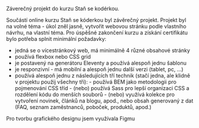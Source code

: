 Záverečný projekt do kurzu Staň se kodérkou.

Součástí online kurzu Staň se kóderkou byl závěrečný projekt. Projekt byl na volné téma - úkol zněl jasně, vytvořit webovou stránku podle vlastního návrhu, 
na vlastní téma. Pro úspěšné zakončení kurzu a získání certifikátu bylo potřeba splnit minimální požadavky:

  - jedná se o vícestránkový web, má minimálně 4 různé obsahové stránky
  - používá flexbox nebo CSS grid
  - je postavený na generátoru Eleventy a používá alespoň jednu šablonu
  - je responzivní - má mobilní a alespoň jednu další verzi (tablet, pc, …)
  - používá alespoň jednu z následujících tří technik (stačí jedna, ale klidně v projektu použij všechny tři):
        - používá BEM jako metodologii pro pojmenování CSS tříd
        - (nebo) používá Sass pro lepší organizaci CSS a rozdělení kódu do menších souborů
        - (nebo) využívá kolekce pro vytvoření novinek, článků na blogu, apod., nebo obsah generovaný z dat (FAQ, seznam zaměstnanců, poboček, produktů, apod.)
  
Pro tvorbu grafického designu jsem využívala Figmu
